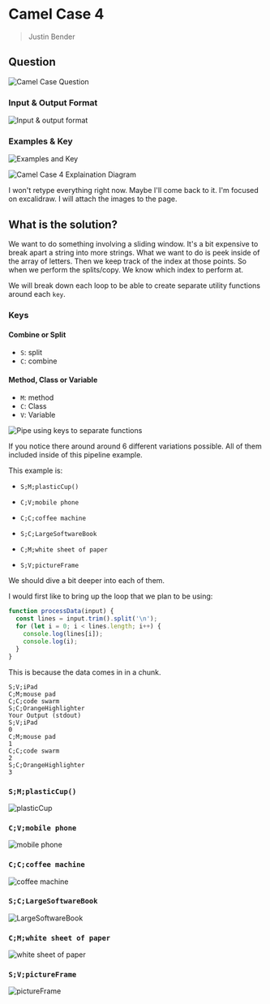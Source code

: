 # Camel Case 4

> Justin Bender

## Question

![Camel Case Question](./hacker_img/camel_case_4/camel_case_4_question.png)

### Input & Output Format

![Input & output format](./hacker_img/camel_case_4/camel_case_4_input_output_format.png)

### Examples & Key

![Examples and Key](./hacker_img/camel_case_4/camel_case_4_examples_key.png)


![Camel Case 4 Explaination Diagram](./hacker_img/camel_case_4/camel_case_4.png)

I won't retype everything right now. Maybe I'll come back to it. I'm
focused on excalidraw. I will attach the images to the page.

## What is the solution?

We want to do something involving a sliding window. It's a bit expensive
to break apart a string into more strings. What we want to do is peek
inside of the array of letters. Then we keep track of the index at those
points. So when we perform the splits/copy. We know which index to
perform at.

We will break down each loop to be able to create separate utility
functions around each `key`.

### Keys

#### Combine or Split

* `S`: split
* `C`: combine

#### Method, Class or Variable

* `M`: method
* `C`: Class
* `V`: Variable


![Pipe using keys to separate functions](./hacker_img/camel_case_4/camel_case_4_pipeline_character.png)

If you notice there around around 6 different variations possible. All
of them included inside of this pipeline example.

This example is:

* `S;M;plasticCup()`

* `C;V;mobile phone`

* `C;C;coffee machine`

* `S;C;LargeSoftwareBook`

* `C;M;white sheet of paper`

* `S;V;pictureFrame`

We should dive a bit deeper into each of them.

I would first like to bring up the loop that we plan to be using:

```javascript
function processData(input) {
  const lines = input.trim().split('\n');
  for (let i = 0; i < lines.length; i++) {
    console.log(lines[i]);
    console.log(i);
  }
}
```

This is because the data comes in in a chunk.

```
S;V;iPad
C;M;mouse pad
C;C;code swarm
S;C;OrangeHighlighter
Your Output (stdout)
S;V;iPad
0
C;M;mouse pad
1
C;C;code swarm
2
S;C;OrangeHighlighter
3
```


### `S;M;plasticCup()`

![plasticCup](./hacker_img/camel_case_4/camel_case_4_s_m_plasticcup.png)

### `C;V;mobile phone`

![mobile phone](./hacker_img/camel_case_4/camel_case_4_c_v_mobile_phone.png)

### `C;C;coffee machine`

![coffee machine](./hacker_img/camel_case_4/camel_case_4_c_c_coffee_machine.png)

### `S;C;LargeSoftwareBook`

![LargeSoftwareBook](./hacker_img/camel_case_4/camel_case_4_s_c_LargeSoftwareBook.png)

### `C;M;white sheet of paper`

![white sheet of paper](./hacker_img/camel_case_4/camel_case_4_c_m_white_sheet_of_paper.png)

### `S;V;pictureFrame`

![pictureFrame](./hacker_img/camel_case_4/camel_case_4_s_v_pictureFrame.png)


